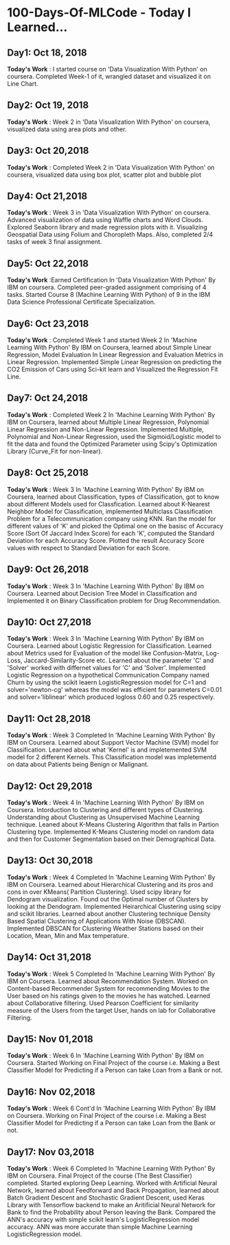 # 100-Days-Of-MLCode - Today I Learned...
## Day1: Oct 18, 2018
**Today's Work** : I started course on 'Data Visualization With Python' on coursera. Completed Week-1 of it, wrangled dataset and visualized it on Line Chart.

## Day2: Oct 19, 2018
**Today's Work** : Week 2 in 'Data Visualization With Python' on coursera, visualized data using area plots and other.

## Day3: Oct 20,2018
**Today's Work** : Completed Week 2 in 'Data Visualization With Python' on coursera, visualized data using box plot, scatter plot and bubble plot

## Day4: Oct 21,2018
**Today's Work** : Week 3 in 'Data Visualization With Python' on coursera. Advanced visualization of data using Waffle charts and Word Clouds. Explored Seaborn library and made regression plots with it. Visualizing Geospatial Data using Folium and Choropleth Maps. Also, completed 2/4 tasks of week 3 final assignment.

## Day5: Oct 22,2018
**Today's Work** :Earned Certification In 'Data Visualization With Python' By IBM on coursera. Completed peer-graded assignment comprising of 4 tasks. Started Course 8 (Machine Learning With Python) of 9 in the IBM Data Science Professional Certificate Specialization.

## Day6: Oct 23,2018
**Today's Work** : Completed Week 1 and started Week 2 In 'Machine Learning With Python' By IBM on Coursera, learned about Simple Linear Regression, Model Evaluation In Linear Regression and Evaluation Metrics in Linear Regression. Implemented Simple Linear Regression on predicting the CO2 Emission of Cars using Sci-kit learn and Visualized the Regression Fit Line.

## Day7: Oct 24,2018
**Today's Work** : Completed Week 2 In 'Machine Learning With Python' By IBM on Coursera, learned about Multiple Linear Regression, Polynomial Linear Regression and Non-Linear Regression. Implemented Multiple, Polynomial and Non-Linear Regression, used the Sigmoid/Logistic model to fit the data and found the Optimized Parameter using Scipy's Optimization Library (Curve_Fit for non-linear).

## Day8: Oct 25,2018
**Today's Work** : Week 3 In 'Machine Learning With Python' By IBM on Coursera, learned about Classification, types of Classification, got to know about different Models used for Classfication. Learned about K-Nearest Neighbor Model for Classification, implemented Multiclass Classification Problem for a Telecommunication company using KNN. Ran the model for different values of 'K' and picked the Optimal one on the basisc of Accuracy Score (Sort Of Jaccard Index Score) for each 'K', computed the Standard Deviation for each Accuracy Score. Plotted the result Accuracy Score values with respect to Standard Deviation for each Score.

## Day9: Oct 26,2018
**Today's Work** : Week 3 In 'Machine Learning With Python' By IBM on Coursera. Learned about Decision Tree Model in Classification and Implemented it on Binary Classification problem for Drug Recommendation.

## Day10: Oct 27,2018
**Today's Work** : Week 3 In 'Machine Learning With Python' By IBM on Coursera. Learned about Logistic Regression for Classification. Learned about Metrics used for Evaluation of the model like Confusion-Matrix, Log-Loss, Jaccard-Similarity-Score etc. Learned about the parameter 'C' and 'Solver' worked with differnet values for 'C' and 'Solver'. Implemented Logistic Regression on a hypothetical Communication Company named Churn by using the scikit leaern LogisticRegression model for C=1 and solver='newton-cg' whereas the model was efficient for parameters C=0.01 and solver='liblinear' which produced logloss 0.60 and 0.25 respectively.

## Day11: Oct 28,2018
**Today's Work** : Week 3 Completed In 'Machine Learning With Python' By IBM on Coursera. Learned about Support Vector Machine (SVM) model for Classification. Learned about what 'Kernel' is and impletemented SVM model for 2 different Kernels. This Classification model was impletementd on data about Patients being Benign or Malignant.

## Day12: Oct 29,2018
**Today's Work** : Week 4 In 'Machine Learning With Python' By IBM on Coursera. Intorduction to Clustering and different types of Clustering. Understanding about Clustering as Unsupervised Machine Learning technique. Leaned about K-Means Clustering Algorithm that falls in Partion Clustering type. Implemented K-Means Clustering model on random data and then for Customer Segmentation based on their Demographical Data. 

## Day13: Oct 30,2018
**Today's Work** : Week 4 Completed In 'Machine Learning With Python' By IBM on Coursera. Learned about Hierarchical Clustering and its pros and cons in over KMeans( Partition Clustering). Used scipy library for Dendogram visualization. Found out the Optimal number of Clusters by looking at the Dendogram. Implemented Heirarchical Clustering using scipy and scikit libraries. Learned about another Clustering technique Density Based Spatial Clustering of Applications With Noise (DBSCAN). Implemented DBSCAN for Clustering Weather Stations based on their Location, Mean, Min and Max temperature.

## Day14: Oct 31,2018
**Today's Work** : Week 5 Completed In 'Machine Learning With Python' By IBM on Coursera. Learned about Recommendation System. Worked on Content-based Recommender System for recommending Movies to the User based on his ratings given to the movies he has watched. Learned about Collaborative filtering. Used Pearson Coefficient for similarity measure of the Users from the target User, hands on lab for Collaborative Filtering.

## Day15: Nov 01,2018
**Today's Work** : Week 6 In 'Machine Learning With Python' By IBM on Coursera. Started Working on Final Project of the course i.e. Making a Best Classifier Model for Predicting if a Person can take Loan from a Bank or not. 

## Day16: Nov 02,2018
**Today's Work** : Week 6 Cont'd In 'Machine Learning With Python' By IBM on Coursera. Working on Final Project of the course i.e. Making a Best Classifier Model for Predicting if a Person can take Loan from the Bank or not.

## Day17: Nov 03,2018
**Today's Work** : Week 6 Completed In 'Machine Learning With Python' By IBM on Coursera. Final Project of the course (The Best Classifier) completed. Started exploring Deep Learning. Worked with Artificial Neural Network, learned about Feedforward and Back Propagation, learned about Batch Gradient Descent and Stochastic Gradient Descent, used Keras Library with Tensorflow backend to make an Aritificial Neural Network for Bank to find the Probability about Person leaving the Bank. Compared the ANN's accuracy with simple scikit learn's LogisticRegression model accuracy. ANN was more accurate than simple Machine Learning LogisticRegression model.
